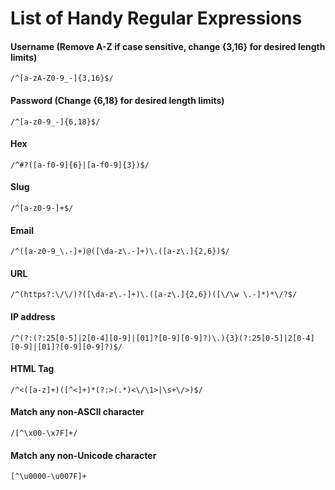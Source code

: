 # List of Handy Regular Expressions

#### Username (Remove A-Z if case sensitive, change {3,16} for desired length limits)
`/^[a-zA-Z0-9_-]{3,16}$/`

#### Password (Change {6,18} for desired length limits)
`/^[a-z0-9_-]{6,18}$/`

#### Hex
`/^#?([a-f0-9]{6}|[a-f0-9]{3})$/`

#### Slug
`/^[a-z0-9-]+$/`

#### Email
`/^([a-z0-9_\.-]+)@([\da-z\.-]+)\.([a-z\.]{2,6})$/`

#### URL
`/^(https?:\/\/)?([\da-z\.-]+)\.([a-z\.]{2,6})([\/\w \.-]*)*\/?$/`

#### IP address
`/^(?:(?:25[0-5]|2[0-4][0-9]|[01]?[0-9][0-9]?)\.){3}(?:25[0-5]|2[0-4][0-9]|[01]?[0-9][0-9]?)$/`

#### HTML Tag
`/^<([a-z]+)([^<]+)*(?:>(.*)<\/\1>|\s+\/>)$/`

#### Match any non-ASCII character
`/[^\x00-\x7F]+/`

#### Match any non-Unicode character
`[^\u0000-\u007F]+`
